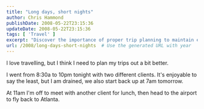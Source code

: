 ```yaml
---
title: "Long days, short nights"
author: Chris Hammond
publishDate: 2008-05-22T23:15:36
updateDate: 2008-05-22T23:15:36
tags: [ 'Travel' ]
excerpt: "Discover the importance of proper trip planning to maintain energy and efficiency during back-to-back business engagements and travel."
url: /2008/long-days-short-nights  # Use the generated URL with year
---
```

<p>I love travelling, but I think I need to plan my trips out a bit better.</p> <p>I went from 8:30a to 10pm tonight with two different clients. It's enjoyable to say the least, but I am drained, we also start back up at 7am tomorrow.</p> <p>At 11am I'm off to meet with another client for lunch, then head to the airport to fly back to Atlanta.</p>

